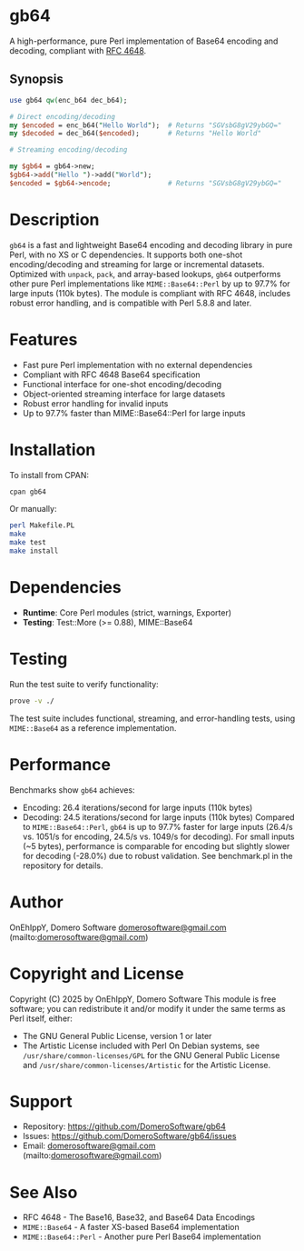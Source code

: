 
# gb64

A high-performance, pure Perl implementation of Base64 encoding and decoding, compliant with [RFC 4648](https://tools.ietf.org/html/rfc4648).

## Synopsis

```perl
use gb64 qw(enc_b64 dec_b64);

# Direct encoding/decoding
my $encoded = enc_b64("Hello World");  # Returns "SGVsbG8gV29ybGQ="
my $decoded = dec_b64($encoded);       # Returns "Hello World"

# Streaming encoding/decoding

my $gb64 = gb64->new;
$gb64->add("Hello ")->add("World");
$encoded = $gb64->encode;              # Returns "SGVsbG8gV29ybGQ="
```

# Description
`gb64` is a fast and lightweight Base64 encoding and decoding library in pure Perl, with no XS or C dependencies. It supports both one-shot encoding/decoding and streaming for large or incremental datasets. Optimized with `unpack`, `pack`, and array-based lookups, `gb64` outperforms other pure Perl implementations like `MIME::Base64::Perl` by up to 97.7% for large inputs (110k bytes).
The module is compliant with RFC 4648, includes robust error handling, and is compatible with Perl 5.8.8 and later.

# Features
- Fast pure Perl implementation with no external dependencies
- Compliant with RFC 4648 Base64 specification
- Functional interface for one-shot encoding/decoding
- Object-oriented streaming interface for large datasets
- Robust error handling for invalid inputs
- Up to 97.7% faster than MIME::Base64::Perl for large inputs

# Installation
To install from CPAN:
```bash
cpan gb64
```
Or manually:
```bash
perl Makefile.PL
make
make test
make install
```

# Dependencies
- **Runtime**: Core Perl modules (strict, warnings, Exporter)
- **Testing**: Test::More (>= 0.88), MIME::Base64

# Testing
Run the test suite to verify functionality:
```bash
prove -v ./
```
The test suite includes functional, streaming, and error-handling tests, using `MIME::Base64` as a reference implementation.

# Performance
Benchmarks show `gb64` achieves:
- Encoding: 26.4 iterations/second for large inputs (110k bytes)
- Decoding: 24.5 iterations/second for large inputs (110k bytes)
Compared to `MIME::Base64::Perl`, `gb64` is up to 97.7% faster for large inputs (26.4/s vs. 1051/s for encoding, 24.5/s vs. 1049/s for decoding). For small inputs (~5 bytes), performance is comparable for encoding but slightly slower for decoding (-28.0%) due to robust validation. See benchmark.pl in the repository for details.

# Author
OnEhIppY, Domero Software domerosoftware@gmail.com (mailto:domerosoftware@gmail.com)

# Copyright and License
Copyright (C) 2025 by OnEhIppY, Domero Software
This module is free software; you can redistribute it and/or modify it under the same terms as Perl itself, either:
- The GNU General Public License, version 1 or later
- The Artistic License included with Perl
On Debian systems, see `/usr/share/common-licenses/GPL` for the GNU General Public License and `/usr/share/common-licenses/Artistic` for the Artistic License.

# Support
- Repository: https://github.com/DomeroSoftware/gb64
- Issues: https://github.com/DomeroSoftware/gb64/issues
- Email: domerosoftware@gmail.com (mailto:domerosoftware@gmail.com)

# See Also
- RFC 4648 - The Base16, Base32, and Base64 Data Encodings
- `MIME::Base64` - A faster XS-based Base64 implementation
- `MIME::Base64::Perl` - Another pure Perl Base64 implementation

